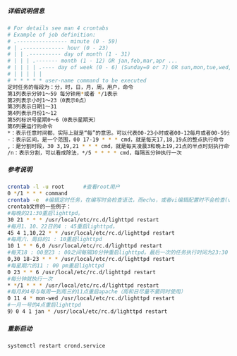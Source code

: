 <!--
 * @Author: 程英明
 * @Date: 2022-07-18 15:12:16
 * @LastEditTime: 2022-07-18 15:13:25
 * @LastEditors: 程英明
 * @Description: 
 * @FilePath: \doc-man\docs\os\linux\autotime.md
 * QQ:504875043@qq.com
-->
##### 详细说明信息
```sh
# For details see man 4 crontabs
# Example of job definition:
# .---------------- minute (0 - 59)
# | .------------- hour (0 - 23)
# | | .---------- day of month (1 - 31)
# | | | .------- month (1 - 12) OR jan,feb,mar,apr ...
# | | | | .---- day of week (0 - 6) (Sunday=0 or 7) OR sun,mon,tue,wed,thu,fri,sat
# | | | | |
# * * * * * user-name command to be executed
定时任务的每段为：分，时，日，月，周，用户，命令
第1列表示分钟1～59 每分钟用*或者 */1表示
第2列表示小时1～23（0表示0点）
第3列表示日期1～31
第4列表示月份1～12
第5列标识号星期0～6（0表示星期天）
第6列要运行的命令
*：表示任意时间都，实际上就是“每”的意思。可以代表00-23小时或者00-12每月或者00-59分
-：表示区间，是一个范围，00 17-19 * * * cmd，就是每天17,18,19点的整点执行命令
,：是分割时段，30 3,19,21 * * * cmd，就是每天凌晨3和晚上19,21点的半点时刻执行命令
/n：表示分割，可以看成除法，*/5 * * * * cmd，每隔五分钟执行一次
```
##### 参考说明
```sh
crontab -l -u root      #查看root用户
0 */1 * * * command
crontab -e  #编辑定时任务，在编写时会检查语法，而echo，或者vi编辑配置时不会检查(visudo也会检查语法)
crontab文件的一些例子：
#每晚的21:30重启lighttpd。
30 21 * * * /usr/local/etc/rc.d/lighttpd restart
#每月1、10、22日的4 : 45重启lighttpd。
45 4 1,10,22 * * /usr/local/etc/rc.d/lighttpd restart
#每周六、周日的1 : 10重启lighttpd
10 1 * * 6,0 /usr/local/etc/rc.d/lighttpd restart
#每天18 : 00至23 : 00之间每隔30分钟重启lighttpd。最后一次的任务执行时间为23:30
0,30 18-23 * * * /usr/local/etc/rc.d/lighttpd restart
#每星期六的11 : 00 pm重启lighttpd
0 23 * * 6 /usr/local/etc/rc.d/lighttpd restart
#每分钟就执行一次
* */1 * * * /usr/local/etc/rc.d/lighttpd restart
#每月的4号与每周一到周三的11点重启apache（周和日尽量不要同时使用）
0 11 4 * mon-wed /usr/local/etc/rc.d/lighttpd restart
#一月一号的4点重启lighttpd
9）0 4 1 jan * /usr/local/etc/rc.d/lighttpd restart
```
##### 重新启动
```shell
systemctl restart crond.service
```